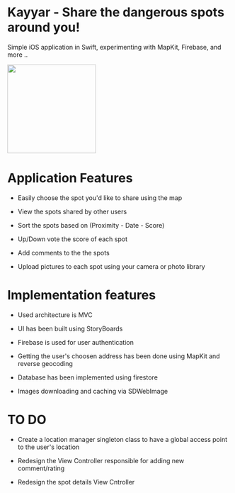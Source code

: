 # Kayyar - Share the dangerous spots around you! 
Simple iOS application in Swift, experimenting with MapKit, Firebase, and more ..

<img src="https://github.com/Mrwhononumber/Images/blob/81c4c70f45dfe08304415d197c418e25467716ae/Kayyar/123iphone.png" width="200">



# Application Features

* Easily choose the spot you'd like to share using the map

* View the spots shared by other users

* Sort the spots based on (Proximity - Date - Score)

* Up/Down vote the score of each spot

* Add comments to the the spots

* Upload pictures to each spot using your camera or photo library 

# Implementation features


* Used architecture is MVC

* UI has been built using StoryBoards

* Firebase is used for user authentication

* Getting the user's choosen address has been done using MapKit and reverse geocoding

* Database has been implemented using firestore

* Images downloading and caching via SDWebImage


# TO DO 

* Create a location manager singleton class to have a global access point to the user's location

* Redesign the View Controller responsible for adding new comment/rating 

* Redesign the spot details View Cntroller
